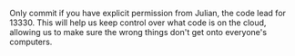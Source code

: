 Only commit if you have explicit permission from Julian, the code lead for 13330.
This will help us keep control over what code is on the cloud, allowing us to make sure
the wrong things don't get onto everyone's computers.
